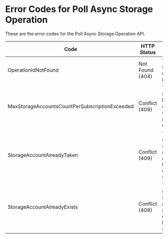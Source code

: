 # Error Codes for Poll Async Storage Operation

These are the error codes for the Poll Async Storage Operation API.

| Code                                           | HTTP Status     | Description                                                                  |
|------------------------------------------------|-----------------|------------------------------------------------------------------------------|
| OperationIdNotFound                            | Not Found (404) | The specified operation Id is not found.                                     |
| MaxStorageAccountsCountPerSubscriptionExceeded | Conflict (409)  | The subscription has exceeded its storage account count quota.               |
| StorageAccountAlreadyTaken                     | Conflict (409)  | This specified storage account is already taken by a different subscription. |
| StorageAccountAlreadyExists                    | Conflict (409)  | This specified storage account already exists under the subscription.        |